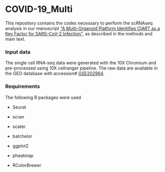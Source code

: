 # COVID-19_Multi

This repository contains the codes necessary to perform the scRNAseq analysis in our
manuscript ["A Multi-Organoid Platform Identifies CIART as a Key Factor for
SARS-CoV-2 Infection"](https://github.com/shuibingchen/COVID-19_Multi), as
described in the methods and main text.

### Input data

The single cell RNA-seq data were generated with the 10X Chromium and
pre-processed using 10X cellranger pipeline. The raw data are available in the
GEO database with accession#
[GSE202964](https://www.ncbi.nlm.nih.gov/geo/query/acc.cgi?acc=GSE202964).

### Requirements

The following R packages were used

- Seurat

- scran

- scater

- batchelor

- ggplot2

- pheatmap

- RColorBrewer

